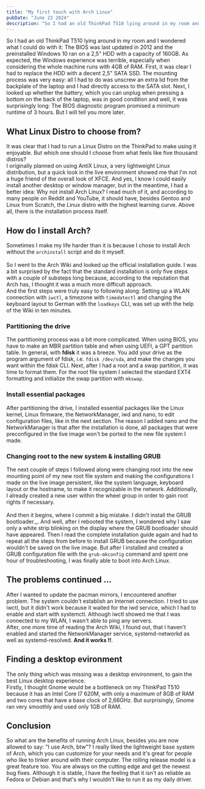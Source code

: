 ```yaml
---
title: "My first touch with Arch Linux"
pubDate: "June 23 2024"
description: "So I had an old ThinkPad T510 lying around in my room and I wondered what I could do with it. The BIOS was last updated in 2012 and the preinstalled Windows 10 ran on a 2.5\" HDD with a capacity of 160GB. As expected, the Windows experience was terrible, especially when considering the whole machine runs with 4GB of RAM. And now? Here is my experience with the installation of Arch Linux."
---
```


So I had an old ThinkPad T510 lying around in my room and I wondered what I could do with it: The BIOS was last updated in 2012 and the preinstalled Windows 10 ran on a 2,5" HDD with a capacity of 160GB. As expected, the Windows experience was terrible, especially when considering the whole machine runs with 4GB of RAM. First, it was clear I had to replace the HDD with a decent 2,5" SATA SSD. The mounting process was very easy: all I had to do was unscrew an extra lid from the backplate of the laptop and I had directly access to the SATA slot. Next, I looked up whether the battery, which you can unplug when pressing a bottom on the back of the laptop, was in good condition and well, it was surprisingly long: The BIOS diagnostic program promised a minimum runtime of 3 hours. But I will tell you more later.

## What Linux Distro to choose from?

It was clear that I had to run a Linux Distro on the ThinkPad to make using it enjoyable. But which one should I choose from what feels like five thousand distros?<br>
I originally planned on using AntiX Linux, a very lightweight Linux distribution, but a quick look in the live environment showed me that I'm not a huge friend of the overall look of XFCE. And yes, I know I could easily install another desktop or window manager, but in the meantime, I had a better idea: Why not install Arch Linux? I read much of it, and according to many people on Reddit and YouTube, it should have, besides Gentoo and Linux from Scratch, the Linux distro with the highest learning curve. Above all, there is the installation process itself.

## How do I install Arch?

Sometimes I make my life harder than it is because I chose to install Arch without the `archinstall` script and do it myself. <br><br>
So I went to the Arch Wiki and looked up the official installation guide. I was a bit surprised by the fact that the standard installation is only five steps with a couple of substeps long because, according to the reputation that Arch has, I thought it was a much more difficult approach. <br>
And the first steps were truly easy to following along: Setting up a WLAN connection with `iwctl`, a timezone with `timedatectl` and changing the keyboard layout to German with the `loadkeys` CLI, was set up with the help of the Wiki in ten minutes.

### Partitioning the drive

The partitioning process was a bit more complicated. When using BIOS, you have to make an MBR partition table and when using UEFI, a GPT partition table. In general, with **fdisk** it was a breeze. You add your drive as the program argument of fdisk, i.e. `fdisk /dev/sda`, and make the changes you want within the fdisk CLI. Next, after I had a root and a swap partition, it was time to format them. For the root file system I selected the standard EXT4 formatting and initialize the swap partition with `mkswap`.

### Install essential packages

After partitioning the drive, I installed essential packages like the Linux kernel, Linux firmware, the NetworkManager, iwd and nano, to edit configuration files, like in the next section. The reason I added nano and the NetworkManager is that after the installation is done, all packages that were preconfigured in the live image won't be ported to the new file system I made.

### Changing root to the new system & installing GRUB

The next couple of steps I followed along were changing root into the new mounting point of my new root file system and making the configurations I made on the live image persistent, like the system language, keyboard layout or the hostname, to make it recognizable in the network. Additionally, I already created a new user within the wheel group in order to gain root rights if necessary.
<br><br>
And then it begins, where I commit a big mistake. I didn't install the GRUB bootloader._. And well, after I rebooted the system, I wondered why I saw only a white strip blinking on the display where the GRUB bootloader should have appeared. Then I read the complete installation guide again and had to repeat all the steps from before to install GRUB because the configuration wouldn't be saved on the live image. But after I installed and created a GRUB configuration file with the `grub-mkconfig` command and spent one hour of troubleshooting, I was finally able to boot into Arch Linux.

## The problems continued ...
After I wanted to update the pacman mirrors, I encountered another problem. The system couldn't establish an Internet connection. I tried to use iwctl, but it didn't work because it waited for the iwd service, which I had to enable and start with systemctl. Although iwctl showed me that I was connected to my WLAN, I wasn't able to ping any servers. <br>
After, one more time of reading the Arch Wiki, I found out, that I haven't enabled and started the NetworkManager service, systemd-networkd as well as systemd-resolved. **And it works !!**.

## Finding a desktop evironment
The only thing which was missing was a desktop environment, to gain the best Linux desktop experience. <br>
Firstly, I thought Gnome would be a bottleneck on my ThinkPad T510 because it has an Intel Core I7 620M, with only a maximum of 8GB of RAM and two cores that have a base clock of 2,66GHz. But surprisingly, Gnome ran very smoothly and used only 1GB of RAM. 

## Conclusion
So what are the benefits of running Arch Linux, besides you are now allowed to say: "I use Arch, btw"? I really liked the lightweight base system of Arch, which you can customize for your needs and it's great for people who like to tinker around with their computer. The rolling release model is a great feature too. You are always on the cutting edge and get the newest bug fixes. Although it is stable, I have the feeling that it isn't as reliable as Fedora or Debian and that's why I wouldn't like to run it as my daily driver.
